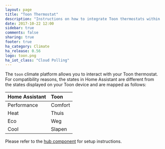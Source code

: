 ```yaml
---
layout: page
title: "Toon Thermostat"
description: "Instructions on how to integrate Toon thermostats within Home Assistant."
date: 2017-10-22 12:00
sidebar: true
comments: false
sharing: true
footer: true
ha_category: Climate
ha_release: 0.56
logo: toon.png
ha_iot_class: "Cloud Polling"
---
```


The `toon` climate platform allows you to interact with your Toon thermostat. For compatibility reasons, the states in Home Assistant are different from the states displayed on your Toon device and are mapped as follows:


| Home Assistant | Toon    |
|:---------------|:--------|
| Performance    | Comfort |
| Heat           | Thuis   |
| Eco            | Weg     |
| Cool           | Slapen  |


Please refer to the [hub component](/components/toon/) for setup instructions.
